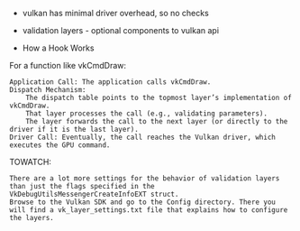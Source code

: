 - vulkan has minimal driver overhead, so no checks
- validation layers - optional components to vulkan api

- How a Hook Works

For a function like vkCmdDraw:
    
    Application Call: The application calls vkCmdDraw.
    Dispatch Mechanism:
        The dispatch table points to the topmost layer’s implementation of vkCmdDraw.
        That layer processes the call (e.g., validating parameters).
        The layer forwards the call to the next layer (or directly to the driver if it is the last layer).
    Driver Call: Eventually, the call reaches the Vulkan driver, which executes the GPU command.


TOWATCH:

    There are a lot more settings for the behavior of validation layers than just the flags specified in the VkDebugUtilsMessengerCreateInfoEXT struct. 
    Browse to the Vulkan SDK and go to the Config directory. There you will find a vk_layer_settings.txt file that explains how to configure the layers.